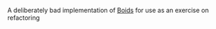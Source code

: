 A deliberately bad implementation of [Boids](http://dl.acm.org/citation.cfm?doid=37401.37406)
for use as an exercise on refactoring

